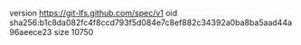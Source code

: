 version https://git-lfs.github.com/spec/v1
oid sha256:b1c8da082fc4f8ccd793f5d084e7c8ef882c34392a0ba8ba5aad44a96aeece23
size 10750
